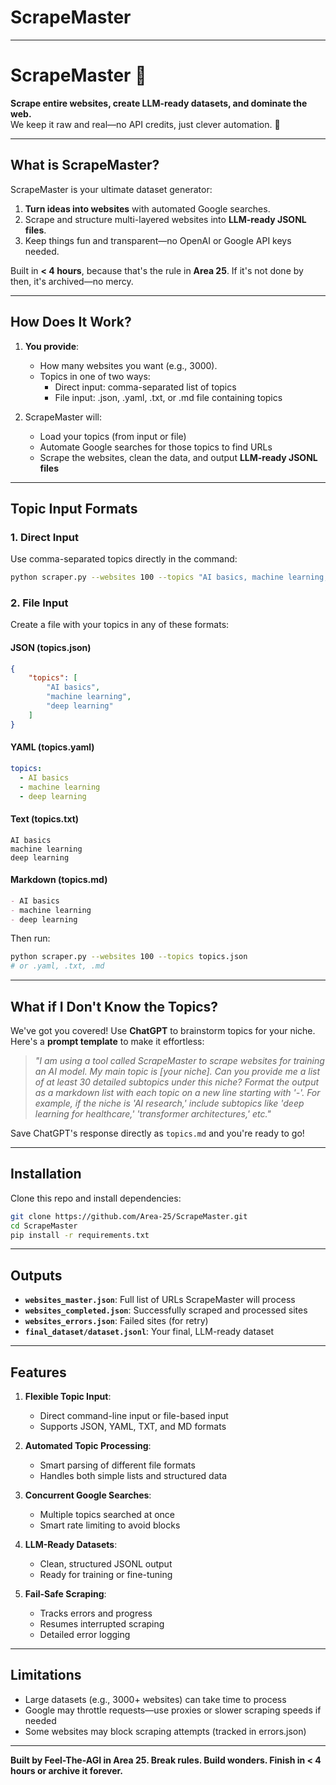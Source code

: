 # **ScrapeMaster**

---

# ScrapeMaster 🚀  
**Scrape entire websites, create LLM-ready datasets, and dominate the web.**  
We keep it raw and real—no API credits, just clever automation. 🤖  

---

## **What is ScrapeMaster?**
ScrapeMaster is your ultimate dataset generator:  
1. **Turn ideas into websites** with automated Google searches.  
2. Scrape and structure multi-layered websites into **LLM-ready JSONL files**.  
3. Keep things fun and transparent—no OpenAI or Google API keys needed.  

Built in **< 4 hours**, because that's the rule in **Area 25**. If it's not done by then, it's archived—no mercy.

---

## **How Does It Work?**
1. **You provide**:
   - How many websites you want (e.g., 3000).  
   - Topics in one of two ways:
     - Direct input: comma-separated list of topics
     - File input: .json, .yaml, .txt, or .md file containing topics

2. ScrapeMaster will:
   - Load your topics (from input or file)
   - Automate Google searches for those topics to find URLs
   - Scrape the websites, clean the data, and output **LLM-ready JSONL files**

---

## **Topic Input Formats**

### **1. Direct Input**
Use comma-separated topics directly in the command:
```bash
python scraper.py --websites 100 --topics "AI basics, machine learning, deep learning"
```

### **2. File Input**
Create a file with your topics in any of these formats:

#### JSON (topics.json)
```json
{
    "topics": [
        "AI basics",
        "machine learning",
        "deep learning"
    ]
}
```

#### YAML (topics.yaml)
```yaml
topics:
  - AI basics
  - machine learning
  - deep learning
```

#### Text (topics.txt)
```text
AI basics
machine learning
deep learning
```

#### Markdown (topics.md)
```markdown
- AI basics
- machine learning
- deep learning
```

Then run:
```bash
python scraper.py --websites 100 --topics topics.json
# or .yaml, .txt, .md
```

---

## **What if I Don't Know the Topics?**
We've got you covered! Use **ChatGPT** to brainstorm topics for your niche.  
Here's a **prompt template** to make it effortless:

> _"I am using a tool called ScrapeMaster to scrape websites for training an AI model. My main topic is [your niche]. Can you provide me a list of at least 30 detailed subtopics under this niche? Format the output as a markdown list with each topic on a new line starting with '-'. For example, if the niche is 'AI research,' include subtopics like 'deep learning for healthcare,' 'transformer architectures,' etc."_

Save ChatGPT's response directly as `topics.md` and you're ready to go!

---

## **Installation**
Clone this repo and install dependencies:
```bash
git clone https://github.com/Area-25/ScrapeMaster.git
cd ScrapeMaster
pip install -r requirements.txt
```

---

## **Outputs**
- **`websites_master.json`**: Full list of URLs ScrapeMaster will process
- **`websites_completed.json`**: Successfully scraped and processed sites
- **`websites_errors.json`**: Failed sites (for retry)
- **`final_dataset/dataset.jsonl`**: Your final, LLM-ready dataset

---

## **Features**
1. **Flexible Topic Input**:
   - Direct command-line input or file-based input
   - Supports JSON, YAML, TXT, and MD formats

2. **Automated Topic Processing**:
   - Smart parsing of different file formats
   - Handles both simple lists and structured data

3. **Concurrent Google Searches**:
   - Multiple topics searched at once
   - Smart rate limiting to avoid blocks

4. **LLM-Ready Datasets**:
   - Clean, structured JSONL output
   - Ready for training or fine-tuning

5. **Fail-Safe Scraping**:
   - Tracks errors and progress
   - Resumes interrupted scraping
   - Detailed error logging

---

## **Limitations**
- Large datasets (e.g., 3000+ websites) can take time to process
- Google may throttle requests—use proxies or slower scraping speeds if needed
- Some websites may block scraping attempts (tracked in errors.json)

---

**Built by Feel-The-AGI in Area 25. Break rules. Build wonders. Finish in < 4 hours or archive it forever.**  
